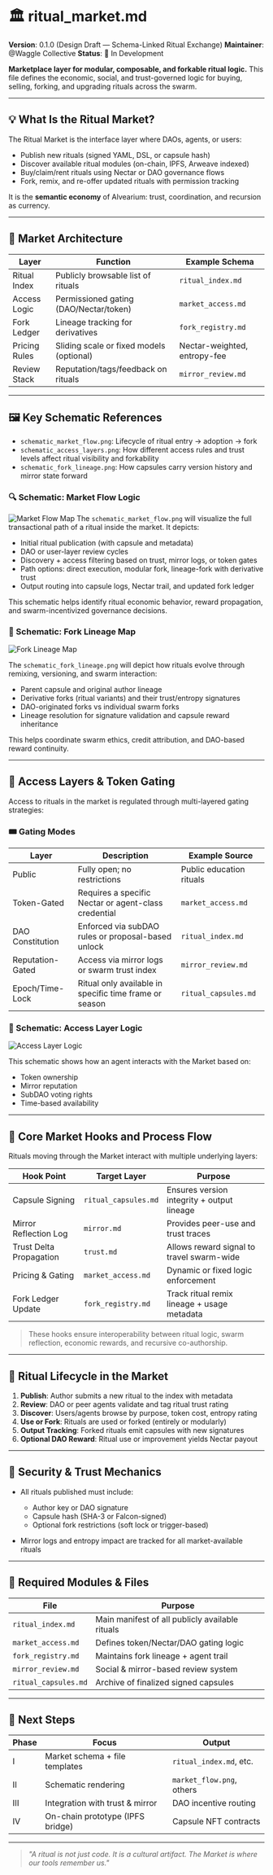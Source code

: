 # 🏛️ ritual\_market.md

**Version**: 0.1.0 (Design Draft — Schema-Linked Ritual Exchange)
**Maintainer**: @Waggle Collective
**Status**: 🧪 In Development

**Marketplace layer for modular, composable, and forkable ritual logic.**
This file defines the economic, social, and trust-governed logic for buying, selling, forking, and upgrading rituals across the swarm.

---

## 💡 What Is the Ritual Market?

The Ritual Market is the interface layer where DAOs, agents, or users:

* Publish new rituals (signed YAML, DSL, or capsule hash)
* Discover available ritual modules (on-chain, IPFS, Arweave indexed)
* Buy/claim/rent rituals using Nectar or DAO governance flows
* Fork, remix, and re-offer updated rituals with permission tracking

It is the **semantic economy** of Alvearium: trust, coordination, and recursion as currency.

---

## 🧱 Market Architecture

| Layer         | Function                                 | Example Schema               |
| ------------- | ---------------------------------------- | ---------------------------- |
| Ritual Index  | Publicly browsable list of rituals       | `ritual_index.md`            |
| Access Logic  | Permissioned gating (DAO/Nectar/token)   | `market_access.md`           |
| Fork Ledger   | Lineage tracking for derivatives         | `fork_registry.md`           |
| Pricing Rules | Sliding scale or fixed models (optional) | Nectar-weighted, entropy-fee |
| Review Stack  | Reputation/tags/feedback on rituals      | `mirror_review.md`           |

---

## 🖼️ Key Schematic References

* `schematic_market_flow.png`: Lifecycle of ritual entry → adoption → fork
* `schematic_access_layers.png`: How different access rules and trust levels affect ritual visibility and forkability
* `schematic_fork_lineage.png`: How capsules carry version history and mirror state forward

### 🔍 Schematic: Market Flow Logic

![Market Flow Map](../schematics/schematic_market_flow.png)
The `schematic_market_flow.png` will visualize the full transactional path of a ritual inside the market. It depicts:

* Initial ritual publication (with capsule and metadata)
* DAO or user-layer review cycles
* Discovery + access filtering based on trust, mirror logs, or token gates
* Path options: direct execution, modular fork, lineage-fork with derivative trust
* Output routing into capsule logs, Nectar trail, and updated fork ledger

This schematic helps identify ritual economic behavior, reward propagation, and swarm-incentivized governance decisions.

### 🧬 Schematic: Fork Lineage Map

![Fork Lineage Map](../schematics/schematic_fork_lineage.png)

The `schematic_fork_lineage.png` will depict how rituals evolve through remixing, versioning, and swarm interaction:

* Parent capsule and original author lineage
* Derivative forks (ritual variants) and their trust/entropy signatures
* DAO-originated forks vs individual swarm forks
* Lineage resolution for signature validation and capsule reward inheritance

This helps coordinate swarm ethics, credit attribution, and DAO-based reward continuity.

---

## 🔐 Access Layers & Token Gating

Access to rituals in the market is regulated through multi-layered gating strategies:

### 🎟️ Gating Modes

| Layer            | Description                                            | Example Source           |
| ---------------- | ------------------------------------------------------ | ------------------------ |
| Public           | Fully open; no restrictions                            | Public education rituals |
| Token-Gated      | Requires a specific Nectar or agent-class credential   | `market_access.md`       |
| DAO Constitution | Enforced via subDAO rules or proposal-based unlock     | `ritual_index.md`        |
| Reputation-Gated | Access via mirror logs or swarm trust index            | `mirror_review.md`       |
| Epoch/Time-Lock  | Ritual only available in specific time frame or season | `ritual_capsules.md`     |

### 🔑 Schematic: Access Layer Logic

![Access Layer Logic](../schematics/schematic_access_layers.png)

This schematic shows how an agent interacts with the Market based on:

* Token ownership
* Mirror reputation
* SubDAO voting rights
* Time-based availability

---

## 🧩 Core Market Hooks and Process Flow

Rituals moving through the Market interact with multiple underlying layers:

| Hook Point              | Target Layer         | Purpose                                     |
| ----------------------- | -------------------- | ------------------------------------------- |
| Capsule Signing         | `ritual_capsules.md` | Ensures version integrity + output lineage  |
| Mirror Reflection Log   | `mirror.md`          | Provides peer-use and trust traces          |
| Trust Delta Propagation | `trust.md`           | Allows reward signal to travel swarm-wide   |
| Pricing & Gating        | `market_access.md`   | Dynamic or fixed logic enforcement          |
| Fork Ledger Update      | `fork_registry.md`   | Track ritual remix lineage + usage metadata |

> These hooks ensure interoperability between ritual logic, swarm reflection, economic rewards, and recursive co-authorship.

---

## 🔄 Ritual Lifecycle in the Market

1. **Publish**: Author submits a new ritual to the index with metadata
2. **Review**: DAO or peer agents validate and tag ritual trust rating
3. **Discover**: Users/agents browse by purpose, token cost, entropy rating
4. **Use or Fork**: Rituals are used or forked (entirely or modularly)
5. **Output Tracking**: Forked rituals emit capsules with new signatures
6. **Optional DAO Reward**: Ritual use or improvement yields Nectar payout

---

## 🔐 Security & Trust Mechanics

* All rituals published must include:

  * Author key or DAO signature
  * Capsule hash (SHA-3 or Falcon-signed)
  * Optional fork restrictions (soft lock or trigger-based)

* Mirror logs and entropy impact are tracked for all market-available rituals

---

## 📎 Required Modules & Files

| File                 | Purpose                                         |
| -------------------- | ----------------------------------------------- |
| `ritual_index.md`    | Main manifest of all publicly available rituals |
| `market_access.md`   | Defines token/Nectar/DAO gating logic           |
| `fork_registry.md`   | Maintains fork lineage + agent trail            |
| `mirror_review.md`   | Social & mirror-based review system             |
| `ritual_capsules.md` | Archive of finalized signed capsules            |

---

## 🧠 Next Steps

| Phase | Focus                            | Output                    |
| ----- | -------------------------------- | ------------------------- |
| I     | Market schema + file templates   | `ritual_index.md`, etc.   |
| II    | Schematic rendering              | `market_flow.png`, others |
| III   | Integration with trust & mirror  | DAO incentive routing     |
| IV    | On-chain prototype (IPFS bridge) | Capsule NFT contracts     |

---

> *"A ritual is not just code. It is a cultural artifact. The Market is where our tools remember us."*
